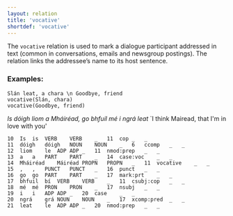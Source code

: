 ```yaml
---
layout: relation
title: 'vocative'
shortdef: 'vocative'
---
```


The `vocative` relation is used to mark a dialogue participant addressed in text (common in conversations, emails and newsgroup postings). The relation links the addressee’s name to its host sentence.

### Examples:

~~~ sdparse
Slán leat, a chara \n Goodbye, friend
vocative(Slán, chara)
vocative(Goodbye, friend)
~~~

_Is dóigh liom a Mháiréad, go bhfuil mé i ngrá leat_  `I think Mairead, that I'm in love with you'

~~~ conllx
10	Is	is	VERB	VERB	_	11	cop	_	_
11	dóigh	dóigh	NOUN	NOUN	_	6	ccomp	_	_
12	liom	le	ADP	ADP	_	11	nmod:prep	_	_
13	a	a	PART	PART	_	14	case:voc	_	_
14	Mháiréad	Máiréad	PROPN	PROPN	_	11	vocative	_	_
15	,	,	PUNCT	PUNCT	_	16	punct	_	_
16	go	go	PART	PART	_	17	mark:prt	_	_
17	bhfuil	bí	VERB	VERB	_	11	csubj:cop	_	_
18	mé	mé	PRON	PRON	_	17	nsubj	_	_
19	i	i	ADP	ADP	_	20	case	_	_
20	ngrá	grá	NOUN	NOUN	_	17	xcomp:pred	_	_
21	leat	le	ADP	ADP	_	20	nmod:prep	_	_
~~~
